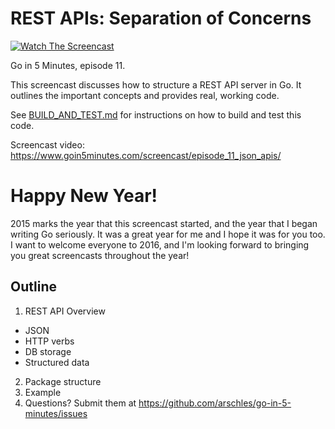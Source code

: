 # REST APIs: Separation of Concerns

[![Watch The Screencast](https://www.goin5minutes.com/img/watch-screencast.svg)](https://www.goin5minutes.com/screencast/episode_11_json_apis/)

Go in 5 Minutes, episode 11.

This screencast discusses how to structure a REST API server in Go. It outlines the important concepts and provides real, working code.

See [BUILD_AND_TEST.md](./BUILD_AND_TEST.md) for instructions on how to build and test this code.

Screencast video:
https://www.goin5minutes.com/screencast/episode_11_json_apis/

# Happy New Year!

2015 marks the year that this screencast started, and the year that I began writing Go seriously. It was a great year for me and I hope it was for you too. I want to welcome everyone to 2016, and I'm looking forward to bringing you great screencasts throughout the year!

## Outline

1. REST API Overview
  - JSON
  - HTTP verbs
  - DB storage
  - Structured data
2. Package structure
3. Example
4. Questions? Submit them at https://github.com/arschles/go-in-5-minutes/issues

